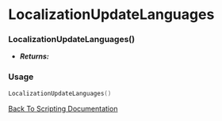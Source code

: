 # LocalizationUpdateLanguages

### LocalizationUpdateLanguages()
- ***Returns:*** 

### Usage

```Lua
LocalizationUpdateLanguages()
```


[Back To Scripting Documentation](../README.md)
